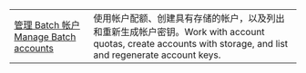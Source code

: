 |  |  |
|---------|---------|
| <span data-ttu-id="cd4e3-101">[管理 Batch 帐户][1]</span><span class="sxs-lookup"><span data-stu-id="cd4e3-101">[Manage Batch accounts][1]</span></span> | <span data-ttu-id="cd4e3-102">使用帐户配额、创建具有存储的帐户，以及列出和重新生成帐户密钥。</span><span class="sxs-lookup"><span data-stu-id="cd4e3-102">Work with account quotas, create accounts with storage, and list and regenerate account keys.</span></span> |

[1]: https://azure.microsoft.com/resources/samples/batch-java-manage-batch-accounts/